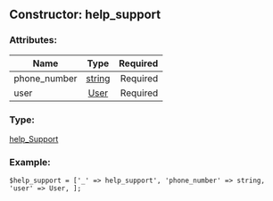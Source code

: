 ## Constructor: help\_support  

### Attributes:

| Name     |    Type       | Required |
|----------|:-------------:|---------:|
|phone\_number|[string](../types/string.md) | Required|
|user|[User](../types/User.md) | Required|
### Type: 

[help\_Support](../types/help_Support.md)
### Example:

```
$help_support = ['_' => help_support', 'phone_number' => string, 'user' => User, ];
```
